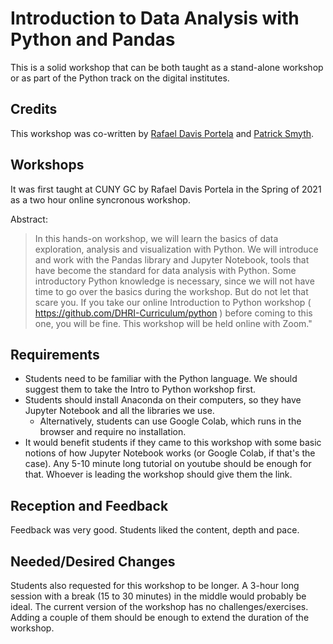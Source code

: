 # Introduction to Data Analysis with Python and Pandas

This is a solid workshop that can be both taught as a stand-alone workshop or as part of the Python track on the digital institutes.

## Credits
This workshop was co-written by [Rafael Davis Portela](https://github.com/rafadavis) and [Patrick Smyth](https://github.com/smythp).

## Workshops
It was first taught at CUNY GC by Rafael Davis Portela in the Spring of 2021 as a two hour online syncronous workshop.

Abstract: 

> In this hands-on workshop, we will learn the basics of data exploration, analysis and visualization with Python. 
> We will introduce and work with the Pandas library and Jupyter Notebook, tools that have become the standard for data analysis with Python. 
> Some introductory Python knowledge is necessary, since we will not have time to go over the basics during the workshop. But do not let that scare you. 
> If you take our online Introduction to Python workshop ( https://github.com/DHRI-Curriculum/python ) before coming to this one, you will be fine. 
> This workshop will be held online with Zoom."

## Requirements
- Students need to be familiar with the Python language. We should suggest them to take the Intro to Python workshop first.
- Students should install Anaconda on their computers, so they have Jupyter Notebook and all the libraries we use.
  - Alternatively, students can use Google Colab, which runs in the browser and require no installation. 
- It would benefit students if they came to this workshop with some basic notions of how Jupyter Notebook works (or Google Colab, if that's the case).
Any 5-10 minute long tutorial on youtube should be enough for that. Whoever is leading the workshop should give them the link.

## Reception and Feedback
Feedback was very good. Students liked the content, depth and pace.

## Needed/Desired Changes 
Students also requested for this workshop to be longer. 
A 3-hour long session with a break (15 to 30 minutes) in the middle would probably be ideal.
The current version of the workshop has no challenges/exercises. 
Adding a couple of them should be enough to extend the duration of the workshop.

